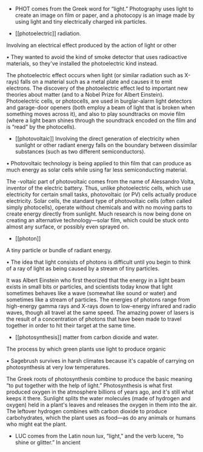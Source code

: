 - PHOT comes from the Greek word for “light.” Photography uses light to create an image on film or
paper, and a photocopy is an image made by using light and tiny electrically charged ink particles.

- [[photoelectric]] 
radiation. 

 Involving an electrical effect produced by the action of light or other

• They wanted to avoid the kind of smoke detector that uses radioactive materials, so they've installed
the photoelectric kind instead. 

The photoelectric effect occurs when light (or similar radiation such as X-rays) falls on a material
such as a metal plate and causes it to emit electrons. The discovery of the photoelectric effect led to
important new theories about matter (and to a Nobel Prize for Albert Einstein). Photoelectric cells,
or  photocells,  are  used  in  burglar-alarm  light  detectors  and  garage-door  openers  (both  employ  a
beam of light that is broken when something moves across it), and also to play soundtracks on movie
film  (where  a  light  beam  shines  through  the  soundtrack  encoded  on  the  film  and  is  “read”  by  the
photocells).

- [[photovoltaic]] 
 Involving the direct generation of electricity when sunlight or other
radiant  energy  falls  on  the  boundary  between  dissimilar  substances  (such  as  two  different
semiconductors). 

• Photovoltaic technology is being applied to thin film that can produce as much energy as solar cells
while using far less semiconducting material. 

The -voltaic part of photovoltaic comes from the name of Alessandro Volta, inventor of the electric
battery. Thus, unlike photoelectric cells, which use electricity for certain small tasks, photovoltaic (or
PV)  cells  actually  produce  electricity.  Solar  cells,  the  standard  type  of  photovoltaic  cells  (often
called  simply  photocells),  operate  without  chemicals  and  with  no  moving  parts  to  create  energy
directly from sunlight. Much research is now being done on creating an alternative technology—solar
film, which could be stuck onto almost any surface, or possibly even sprayed on.

- [[photon]] 

 A tiny particle or bundle of radiant energy. 

• The idea that light consists of photons is difficult until you begin to think of a ray of light as being
caused by a stream of tiny particles. 

It  was  Albert  Einstein  who  first  theorized  that  the  energy  in  a  light  beam  exists  in  small  bits  or
particles, and scientists today know that light sometimes behaves like a wave (somewhat like sound
or water) and sometimes like a stream of particles. The energies of photons range from high-energy
gamma rays and X-rays down to low-energy infrared and radio waves, though all travel at the same
speed. The amazing power of lasers is the result of a concentration of photons that have been made to
travel together in order to hit their target at the same time.

- [[photosynthesis]] 
matter from carbon dioxide and water. 

 The process by which green plants use light to produce organic

• Sagebrush survives in harsh climates because it's capable of carrying on photosynthesis at very low
temperatures. 

The Greek roots of photosynthesis combine to produce the basic meaning “to put together with the
help of light.” Photosynthesis is what first produced oxygen in the atmosphere billions of years ago,
and it's still what keeps it there. Sunlight splits the water molecules (made of hydrogen and oxygen)
held in a plant's leaves and releases the oxygen in them into the air. The leftover hydrogen combines
with carbon dioxide to produce carbohydrates, which the plant uses as food—as do any animals or
humans who might eat the plant.

- LUC  comes  from  the  Latin  noun  lux,  “light,”  and  the  verb  lucere,  “to  shine  or  glitter.”  In  ancient
